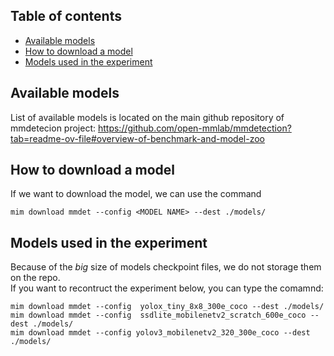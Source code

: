 ## Table of contents
- [Available models](#available-models)
- [How to download a model](#download-models)
- [Models used in the experiment](#used-models)


## Available models
List of available models is located on the main github repository of mmdetecion project:
https://github.com/open-mmlab/mmdetection?tab=readme-ov-file#overview-of-benchmark-and-model-zoo


## How to download a model
If we want to download the model, we can use the command
```shell
mim download mmdet --config <MODEL NAME> --dest ./models/
```


## Models used in the experiment
Because of the _big_ size of models checkpoint files, we do not storage them on the repo. </br> 
If you want to recontruct the experiment below, you can type the comamnd:
```shell
mim download mmdet --config  yolox_tiny_8x8_300e_coco --dest ./models/
mim download mmdet --config  ssdlite_mobilenetv2_scratch_600e_coco --dest ./models/
mim download mmdet --config yolov3_mobilenetv2_320_300e_coco --dest ./models/
```


## 